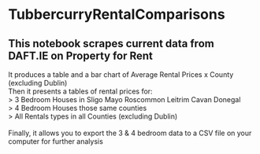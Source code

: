 # TubbercurryRentalComparisons <BR>
## This notebook scrapes current data from DAFT.IE on Property for Rent <BR>
It produces a table and a bar chart of Average Rental Prices x County (excluding Dublin) <BR>
Then it presents a tables of rental prices for: <BR>
        >  3 Bedroom Houses in Sligo Mayo Roscommon Leitrim Cavan Donegal <BR>
        >  4 Bedroom Houses those same counties <BR>
        >  All Rentals types in all Counties (excluding Dublin) <BR>
<BR>
Finally, it allows you to export the 3 & 4 bedroom data to a CSV file on your computer for further analysis <BR>
